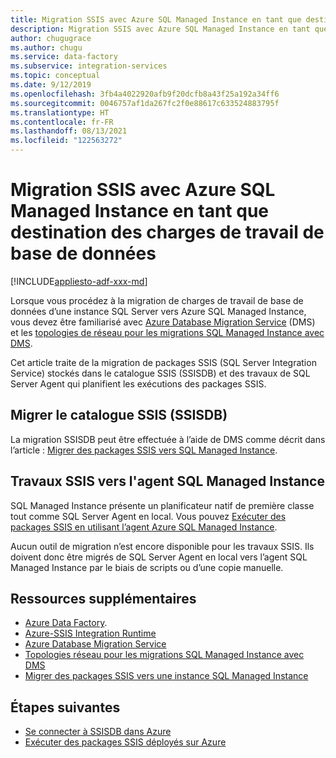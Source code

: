 ```yaml
---
title: Migration SSIS avec Azure SQL Managed Instance en tant que destination des charges de travail de base de données
description: Migration SSIS avec Azure SQL Managed Instance en tant que destination des charges de travail de base de données.
author: chugugrace
ms.author: chugu
ms.service: data-factory
ms.subservice: integration-services
ms.topic: conceptual
ms.date: 9/12/2019
ms.openlocfilehash: 3fb4a4022920afb9f20dcfb8a43f25a192a34ff6
ms.sourcegitcommit: 0046757af1da267fc2f0e88617c633524883795f
ms.translationtype: HT
ms.contentlocale: fr-FR
ms.lasthandoff: 08/13/2021
ms.locfileid: "122563272"
---
```

# <a name="ssis-migration-with-azure-sql-managed-instance-as-the-database-workload-destination"></a>Migration SSIS avec Azure SQL Managed Instance en tant que destination des charges de travail de base de données

[!INCLUDE[appliesto-adf-xxx-md](includes/appliesto-adf-xxx-md.md)]

Lorsque vous procédez à la migration de charges de travail de base de données d’une instance SQL Server vers Azure SQL Managed Instance, vous devez être familiarisé avec [Azure Database Migration Service](../dms/dms-overview.md) (DMS) et les [topologies de réseau pour les migrations SQL Managed Instance avec DMS](../dms/resource-network-topologies.md).

Cet article traite de la migration de packages SSIS (SQL Server Integration Service) stockés dans le catalogue SSIS (SSISDB) et des travaux de SQL Server Agent qui planifient les exécutions des packages SSIS.

## <a name="migrate-ssis-catalog-ssisdb"></a>Migrer le catalogue SSIS (SSISDB)

La migration SSISDB peut être effectuée à l’aide de DMS comme décrit dans l’article : [Migrer des packages SSIS vers SQL Managed Instance](../dms/how-to-migrate-ssis-packages-managed-instance.md).

## <a name="ssis-jobs-to-sql-managed-instance-agent"></a>Travaux SSIS vers l'agent SQL Managed Instance

SQL Managed Instance présente un planificateur natif de première classe tout comme SQL Server Agent en local.  Vous pouvez [Exécuter des packages SSIS en utilisant l’agent Azure SQL Managed Instance](how-to-invoke-ssis-package-managed-instance-agent.md).

Aucun outil de migration n’est encore disponible pour les travaux SSIS. Ils doivent donc être migrés de SQL Server Agent en local vers l’agent SQL Managed Instance par le biais de scripts ou d’une copie manuelle.

## <a name="additional-resources"></a>Ressources supplémentaires

- [Azure Data Factory](./introduction.md).
- [Azure-SSIS Integration Runtime](./create-azure-ssis-integration-runtime.md)
- [Azure Database Migration Service](../dms/dms-overview.md)
- [Topologies réseau pour les migrations SQL Managed Instance avec DMS](../dms/resource-network-topologies.md)
- [Migrer des packages SSIS vers une instance SQL Managed Instance](../dms/how-to-migrate-ssis-packages-managed-instance.md)

## <a name="next-steps"></a>Étapes suivantes

- [Se connecter à SSISDB dans Azure](/sql/integration-services/lift-shift/ssis-azure-connect-to-catalog-database)
- [Exécuter des packages SSIS déployés sur Azure](/sql/integration-services/lift-shift/ssis-azure-run-packages)